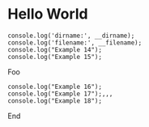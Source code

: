 # Hello World

```bang
console.log('dirname:', __dirname);
console.log('filename:', __filename);
console.log("Example 14");
console.log("Example 15");
```

Foo

    console.log("Example 16");
    console.log("Example 17");,,,
    console.log("Example 18");

End
